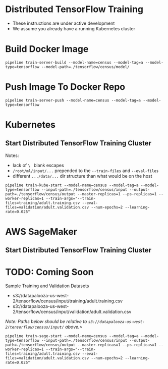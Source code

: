 # Distributed TensorFlow Training
* These instructions are under active development
* We assume you already have a running Kubernetes cluster

# Build Docker Image
```
pipeline train-server-build --model-name=census --model-tag=a --model-type=tensorflow --model-path=./tensorflow/census/model/
```

# Push Image To Docker Repo
```
pipeline train-server-push --model-name=census --model-tag=a --model-type=tensorflow 
```

# Kubernetes
## Start Distributed TensorFlow Training Cluster
Notes:
* lack of `\ ` blank escapes
* `/root/ml/input/...` prepended to the `--train-files` and `--eval-files`
* different `.../data/...` dir structure than what would be on the host
```
pipeline train-kube-start --model-name=census --model-tag=a --model-type=tensorflow --input-path=./tensorflow/census/input --output-path=./tensorflow/census/output --master-replicas=1 --ps-replicas=1 --worker-replicas=1 --train-args="--train-files=training/adult.training.csv --eval-files=validation/adult.validation.csv --num-epochs=2 --learning-rate=0.025"
```

# AWS SageMaker
## Start Distributed TensorFlow Training Cluster
# TODO: Coming Soon

Sample Training and Validation Datasets
* s3://datapalooza-us-west-2/tensorflow/census/input/training/adult.training.csv
* s3://datapalooza-us-west-2/tensorflow/census/input/validation/adult.validation.csv

_Note:  Paths below should be relative to `s3://datapalooza-us-west-2/tensorflow/census/input/` above.>_

```
pipeline train-sage-start --model-name=census --model-tag=a --model-type=tensorflow --input-path=./tensorflow/census/input --output-path=./tensorflow/census/output --master-replicas=1 --ps-replicas=1 --worker-replicas=1 --train-args="--train-files=training/adult.training.csv --eval-files=validation/adult.validation.csv --num-epochs=2 --learning-rate=0.025"
```
